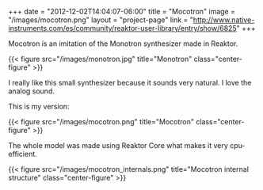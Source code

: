 +++
date = "2012-12-02T14:04:07-06:00"
title = "Mocotron"
image = "/images/mocotron.png"
layout = "project-page"
link = "http://www.native-instruments.com/es/community/reaktor-user-library/entry/show/6825"
+++

Mocotron is an imitation of the Monotron synthesizer made in Reaktor.

<!--more-->

{{< figure src="/images/monotron.jpg" title="Monotron" class="center-figure" >}}

I really like this small synthesizer because it sounds very natural. I love the analog sound.

This is my version:

{{< figure src="/images/mocotron.png" title="Mocotron" class="center-figure" >}}

The whole model was made using Reaktor Core what makes it very cpu-efficient.

{{< figure src="/images/mocotron_internals.png" title="Mocotron internal structure" class="center-figure" >}}


